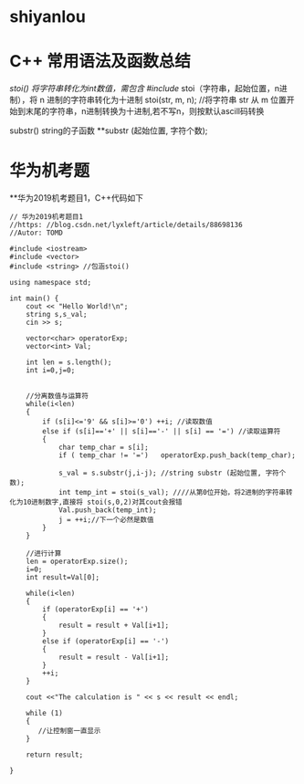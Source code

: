 # shiyanlou


# C++ 常用语法及函数总结

*stoi() 将字符串转化为int数值，需包含 #include <string>*
stoi（字符串，起始位置，n进制），将 n 进制的字符串转化为十进制
stoi(str, m, n); //将字符串 str 从 m 位置开始到末尾的字符串，n进制转换为十进制,若不写n，则按默认ascill码转换

substr() string的子函数 **substr (起始位置, 字符个数);


# 华为机考题

**华为2019机考题目1，C++代码如下
```
// 华为2019机考题目1
//https: //blog.csdn.net/lyxleft/article/details/88698136
//Autor: TOMD

#include <iostream>
#include <vector>
#include <string> //包涵stoi()

using namespace std;

int main() {
    cout << "Hello World!\n";
    string s,s_val;
    cin >> s;

    vector<char> operatorExp;
    vector<int> Val;

    int len = s.length();
    int i=0,j=0;


    //分离数值与运算符
    while(i<len)
    {
        if (s[i]<='9' && s[i]>='0') ++i; //读取数值
        else if (s[i]=='+' || s[i]=='-' || s[i] == '=') //读取运算符
        {
            char temp_char = s[i];
            if ( temp_char != '=')   operatorExp.push_back(temp_char);

            s_val = s.substr(j,i-j); //string substr (起始位置, 字符个数);
            int temp_int = stoi(s_val); ////从第0位开始，将2进制的字符串转化为10进制数字,直接将 stoi(s,0,2)对其cout会报错
            Val.push_back(temp_int);
            j = ++i;//下一个必然是数值
        }
    }

    //进行计算
    len = operatorExp.size();
    i=0;
    int result=Val[0];

    while(i<len)
    {
        if (operatorExp[i] == '+')
        {
            result = result + Val[i+1];
        }
        else if (operatorExp[i] == '-')
        {
            result = result - Val[i+1];
        }
        ++i;
    }

    cout <<"The calculation is " << s << result << endl;

    while (1)
    {
       //让控制窗一直显示
    }

    return result;

}

```
